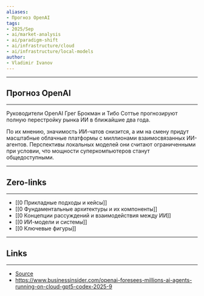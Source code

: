 ```yaml
---
aliases: 
- Прогноз OpenAI 
tags:
- 2025/Sep
- ai/market-analysis
- ai/paradigm-shift
- ai/infrastructure/cloud
- ai/infrastructure/local-models
author:
- Vladimir Ivanov
---
```

-----
##  Прогноз OpenAI 
-----
Руководители OpenAI Грег Брокман и Тибо Соттье прогнозируют полную перестройку рынка ИИ в ближайшие два года. 

По их мнению, значимость ИИ-чатов снизится, а им на смену придут масштабные облачные платформы с миллионами взаимосвязанных ИИ-агентов. Перспективы локальных моделей они считают ограниченными при условии, что мощности суперкомпьютеров станут общедоступными.

---
## Zero-links
---
- [[0 Прикладные подходы и кейсы]]
- [[0 Фундаментальные архитектуры и их компоненты]]
- [[0 Концепции рассуждений и взаимодействия между ИИ]]
- [[0 ИИ-модели и системы]]
- [[0 Ключевые фигуры]]

---
## Links
---
- [Source](https://t.me/turboproject/2121)
- https://www.businessinsider.com/openai-foresees-millions-ai-agents-running-on-cloud-gpt5-codex-2025-9